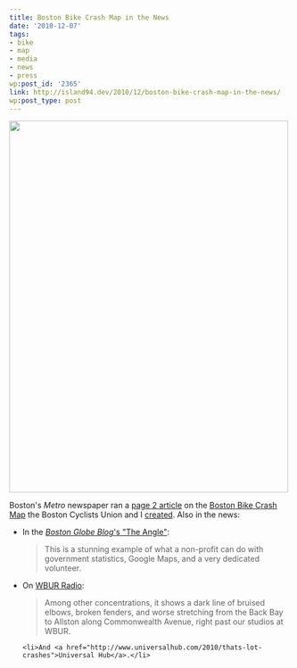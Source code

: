 ```yaml
---
title: Boston Bike Crash Map in the News
date: '2010-12-07'
tags:
- bike
- map
- media
- news
- press
wp:post_id: '2365'
link: http://island94.dev/2010/12/boston-bike-crash-map-in-the-news/
wp:post_type: post
---
```


<a href="http://www.island94.org/wp-content/uploads/2010/12/Metro_bike-crash-map.jpeg"><img class="aligncenter size-medium wp-image-2366" title="Metro_bike-crash-map" src="http://www.island94.org/wp-content/uploads/2010/12/Metro_bike-crash-map-500x667.jpg" alt="" width="500" height="667" /></a>

Boston's <em>Metro</em> newspaper ran a <a href="http://www.metro.us/boston/local/article/712124--bike-map-offers-crash-warnings">page 2 article</a> on the <a href="http://bostoncyclistsunion.org/resources/crash-map/">Boston Bike Crash Map</a> the Boston Cyclists Union and I <a href="http://www.island94.org/2010/11/boston-bike-crash-map/">created</a>. Also in the news:
<ul>
	<li>In the <a href="http://www.boston.com/bostonglobe/editorial_opinion/blogs/the_angle/2010/12/bike_crash_map.html"><em>Boston Globe Blog</em>'s "The Angle"</a>:

<blockquote>This is a stunning example of what a non-profit can do with government statistics, Google Maps, and a very dedicated volunteer.</blockquote>
</li>
	<li>On <a href="http://www.wbur.org/2010/11/29/bike-crash-map">WBUR Radio</a>:</li>

<blockquote>Among other concentrations, it shows a dark line of bruised elbows, broken fenders, and worse stretching from the Back Bay to Allston along Commonwealth Avenue, right past our studios at WBUR.</blockquote>

	<li>And <a href="http://www.universalhub.com/2010/thats-lot-crashes">Universal Hub</a>.</li>
</ul>
